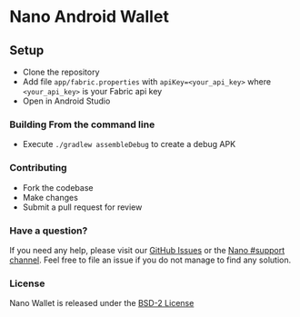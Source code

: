 # Nano Android Wallet

## Setup

* Clone the repository
* Add file `app/fabric.properties` with `apiKey=<your_api_key>` where `<your_api_key>` is your Fabric api key
* Open in Android Studio

### Building From the command line

* Execute `./gradlew assembleDebug` to create a debug APK

### Contributing

* Fork the codebase
* Make changes
* Submit a pull request for review

### Have a question?

If you need any help, please visit our [GitHub Issues](https://github.com/icarusglider/nanowallet-android/issues) or the [Nano #support channel](https://chat.nano.org). Feel free to file an issue if you do not manage to find any solution.

### License

Nano Wallet is released under the [BSD-2 License](https://github.com/nanocurrency/nanowallet-android/blob/master/LICENSE)
